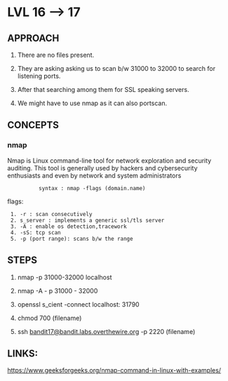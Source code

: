 # LVL 16 --> 17
## APPROACH
1.  There are no files present.

2.  They are asking asking us to scan b/w 31000 to 32000 to  search for listening ports. 
   
3.  After that searching among them for SSL speaking servers. 
4.  We might have to use nmap as it can also portscan.



## CONCEPTS
 
### nmap
Nmap is Linux command-line tool for network exploration and security auditing. This tool is generally used by hackers and cybersecurity enthusiasts and even by network and system administrators

              syntax : nmap -flags (domain.name)

flags:

     1. -r : scan consecutively
     2. s_server : implements a generic ssl/tls server
     3. -A : enable os detection,tracework
     4. -sS: tcp scan
     5. -p (port range): scans b/w the range


 ## STEPS

1. nmap -p 31000-32000 localhost 

2. nmap -A - p 31000 - 32000

3. openssl s_cient -connect localhost: 31790

4. chmod 700 (filename)

5. ssh bandit17@bandit.labs.overthewire.org -p 2220 (filename)
   

    
 ## LINKS:

https://www.geeksforgeeks.org/nmap-command-in-linux-with-examples/